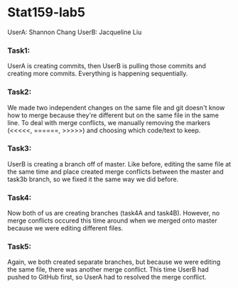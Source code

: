 # Stat159-lab5

UserA: Shannon Chang
UserB: Jacqueline Liu

### Task1: 

UserA is creating commits, then UserB is pulling those commits and creating more commits. 
Everything is happening sequentially.

### Task2:

We made two independent changes on the same file and git doesn't know how to merge because 
they're different but on the same file in the same line. To deal with merge conflicts, we
manually removing the markers (<<<<<, ======, >>>>>) and choosing which code/text to keep.

### Task3:

UserB is creating a branch off of master. Like before, editing the same file at the same time
and place created merge conflicts between the master and task3b branch, so we fixed it
the same way we did before.

### Task4:

Now both of us are creating branches (task4A and task4B). However, no merge conflicts
occured this time around when we merged onto master because we were editing different 
files.

### Task5:
Again, we both created separate branches, but because we were editing the same file,
there was another merge conflict. This time UserB had pushed to GitHub first, so UserA
had to resolved the merge conflict. 
